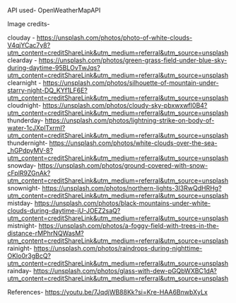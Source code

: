 API used-
OpenWeatherMapAPI

Image credits-

clouday - https://unsplash.com/photos/photo-of-white-clouds-V4qjYCac7y8?utm_content=creditShareLink&utm_medium=referral&utm_source=unsplash
clearday - https://unsplash.com/photos/green-grass-field-under-blue-sky-during-daytime-95BLOvTwJqs?utm_content=creditShareLink&utm_medium=referral&utm_source=unsplash
clearnight - https://unsplash.com/photos/silhouette-of-mountain-under-starry-night-DQ_KYf1LF6E?utm_content=creditShareLink&utm_medium=referral&utm_source=unsplash
cloudnight- https://unsplash.com/photos/cloudy-sky-pbxwxwfI0B4?utm_content=creditShareLink&utm_medium=referral&utm_source=unsplash
thunderday- https://unsplash.com/photos/lightning-strike-on-body-of-water-1cJXplTxrmI?utm_content=creditShareLink&utm_medium=referral&utm_source=unsplash
thundernight- https://unsplash.com/photos/white-clouds-over-the-sea-_hGPdpyMV-8?utm_content=creditShareLink&utm_medium=referral&utm_source=unsplash
snowday- https://unsplash.com/photos/ground-covered-with-snow-cFplR9ZGnAk?utm_content=creditShareLink&utm_medium=referral&utm_source=unsplash
snownight- https://unsplash.com/photos/northern-lights-3l3RwQdHRHg?utm_content=creditShareLink&utm_medium=referral&utm_source=unsplash
mistday- https://unsplash.com/photos/black-mountains-under-white-clouds-during-daytime-jU-JOEZ2saQ?utm_content=creditShareLink&utm_medium=referral&utm_source=unsplash
mistnight- https://unsplash.com/photos/a-foggy-field-with-trees-in-the-distance-rMPhrNQWasM?utm_content=creditShareLink&utm_medium=referral&utm_source=unsplash
rainight- https://unsplash.com/photos/raindrops-during-nighttime-OKlo0r3gBcQ?utm_content=creditShareLink&utm_medium=referral&utm_source=unsplash
rainday- https://unsplash.com/photos/glass-with-dew-pGQbWXBC1dA?utm_content=creditShareLink&utm_medium=referral&utm_source=unsplash

References-
https://youtu.be/7JqdjWB88Kk?si=Kre-HAA6BnwbXyLx



